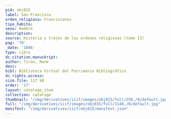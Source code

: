 ```yaml
---
pid: obj015
label: San Francisco
orden_religiosa: Franciscanos
tipo_habito:
sexo: Hombre
description:
source: Historia y trajes de las ordenes religiosas (tomo II)
pag: '79'
_date: '1846'
type: Libro
dc.citation.manuskript:
author: Tirón, René
desc:
bibl: Biblioteca Virtual del Patrimonio Bibliográfico
dc.rights.acceso:
size.file: 117 kB
order: '17'
layout: catalogo_item
collection: catalogo
thumbnail: "/img/derivatives/iiif/images/obj015/full/250,/0/default.jpg"
full: "/img/derivatives/iiif/images/obj015/full/1140,/0/default.jpg"
manifest: "/img/derivatives/iiif/obj015/manifest.json"
---
```

